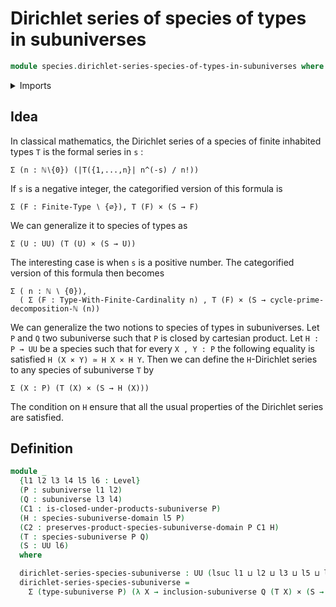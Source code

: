# Dirichlet series of species of types in subuniverses

```agda
module species.dirichlet-series-species-of-types-in-subuniverses where
```

<details><summary>Imports</summary>

```agda
open import foundation.cartesian-product-types
open import foundation.dependent-pair-types
open import foundation.subuniverses
open import foundation.universe-levels

open import species.species-of-types-in-subuniverses
```

</details>

## Idea

In classical mathematics, the Dirichlet series of a species of finite inhabited
types `T` is the formal series in `s` :

```text
Σ (n : ℕ∖{0}) (|T({1,...,n}| n^(-s) / n!))
```

If `s` is a negative integer, the categorified version of this formula is

```text
Σ (F : Finite-Type ∖ {∅}), T (F) × (S → F)
```

We can generalize it to species of types as

```text
Σ (U : UU) (T (U) × (S → U))
```

The interesting case is when `s` is a positive number. The categorified version
of this formula then becomes

```text
Σ ( n : ℕ ∖ {0}),
  ( Σ (F : Type-With-Finite-Cardinality n) , T (F) × (S → cycle-prime-decomposition-ℕ (n))
```

We can generalize the two notions to species of types in subuniverses. Let `P`
and `Q` two subuniverse such that `P` is closed by cartesian product. Let
`H : P → UU` be a species such that for every `X , Y : P` the following equality
is satisfied `H (X × Y) ≃ H X × H Y`. Then we can define the `H`-Dirichlet
series to any species of subuniverse `T` by

```text
Σ (X : P) (T (X) × (S → H (X)))
```

The condition on `H` ensure that all the usual properties of the Dirichlet
series are satisfied.

## Definition

```agda
module _
  {l1 l2 l3 l4 l5 l6 : Level}
  (P : subuniverse l1 l2)
  (Q : subuniverse l3 l4)
  (C1 : is-closed-under-products-subuniverse P)
  (H : species-subuniverse-domain l5 P)
  (C2 : preserves-product-species-subuniverse-domain P C1 H)
  (T : species-subuniverse P Q)
  (S : UU l6)
  where

  dirichlet-series-species-subuniverse : UU (lsuc l1 ⊔ l2 ⊔ l3 ⊔ l5 ⊔ l6)
  dirichlet-series-species-subuniverse =
    Σ (type-subuniverse P) (λ X → inclusion-subuniverse Q (T X) × (S → H (X)))
```
